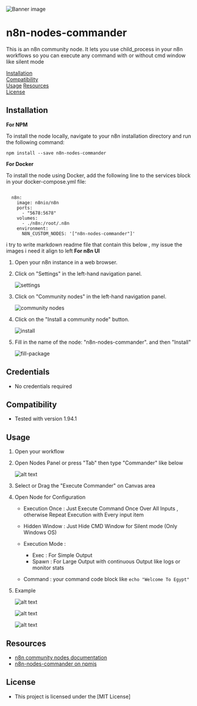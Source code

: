 ![Banner image](assets/image-banner.png)


# n8n-nodes-commander

This is an n8n community node. It lets you use child_process in your n8n workflows so you can execute any command with or without cmd window like silent mode


[Installation](#installation)  
[Compatibility](#compatibility)  
[Usage](#usage)
[Resources](#resources)  
[License](#license)  


## Installation

**For NPM**

To install the node locally, navigate to your n8n installation directory and run the following command:

```
npm install --save n8n-nodes-commander
```

**For Docker**

To install the node using Docker, add the following line to the services block in your docker-compose.yml file:
```

  n8n:
    image: n8nio/n8n
    ports:
      - "5678:5678"
    volumes:
      - ./n8n:/root/.n8n
    environment:
      N8N_CUSTOM_NODES: '["n8n-nodes-commander"]'

```
i try to write markdown readme file that contain this below , my issue the images i need it align to left
**For n8n UI**

1. Open your n8n instance in a web browser.
2. Click on "Settings" in the left-hand navigation panel.

	![settings](assets\image-0.png)
3. Click on "Community nodes" in the left-hand navigation panel.

	![community nodes](assets\image-1.png)
4. Click on the "Install a community node" button.
	
	![install](assets\image-2.png)
5. Fill in the name of the node: "n8n-nodes-commander". and then "Install"
	
	![fill-package](assets\image-3.png)


## Credentials

- No credentials required

## Compatibility

- Tested with version 1.94.1

## Usage

1. Open your workflow
2. Open Nodes Panel or press "Tab" then type "Commander" like below

	![alt text](assets\image-4.png)

3. Select or Drag the "Execute Commander" on Canvas area

4. Open Node for Configuration

	- Execution Once : Just Execute Command Once Over All Inputs , otherwise Repeat Execution with Every input item
	- Hidden Window : Just Hide CMD Window for Silent mode (Only Windows OS)

	- Execution Mode : 
  		* Exec : For Simple Output
		* Spawn : For Large Output with continuous Output like logs or monitor stats

	- Command : your command code block like `echo "Welcome To Egypt"`

5. Example

	![alt text](assets\image-7.png)

	![alt text](assets\image-5.png)

	![alt text](assets\image-6.png)

## Resources

* [n8n community nodes documentation](https://docs.n8n.io/integrations/community-nodes)
* [n8n-nodes-commander on npmjs](https://www.npmjs.com/package/n8n-nodes-commander)

## License
* This project is licensed under the [MIT License]
